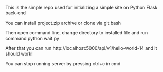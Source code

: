 This is the simple repo used for initializing a simple site on Python Flask back-end

You can install  project.zip archive or clone via git bash

Then open command line, change directory to installed file and run command python wait.py

After that you can run http://localhost:5000/api/v1/hello-world-14 and it should work!

You can stop running server by pressing ctrl+c in cmd